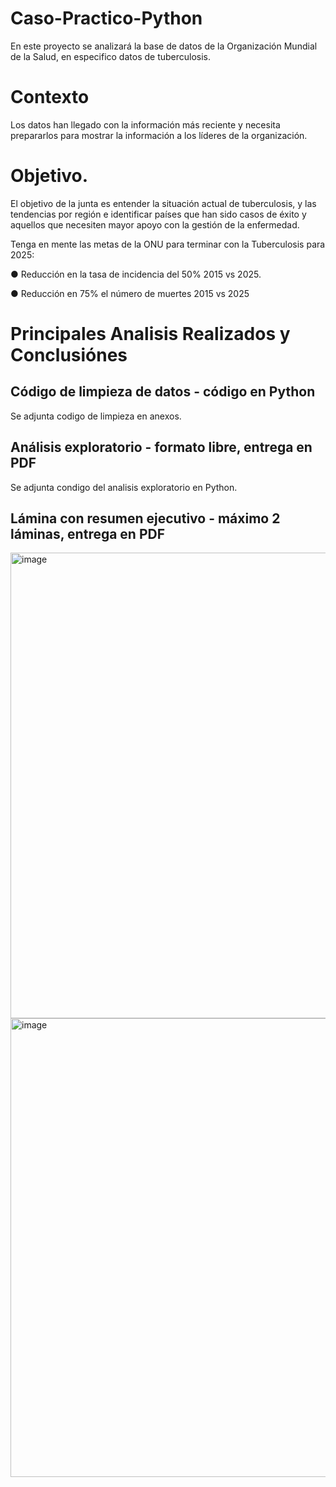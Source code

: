 # Caso-Practico-Python
En este proyecto se analizará la base de datos de la Organización Mundial de la Salud, en especifico datos de tuberculosis.
# Contexto
Los datos han llegado con la información más reciente y necesita prepararlos para mostrar la información a los líderes de la organización. 
# Objetivo.
El objetivo de la junta es entender la situación actual de tuberculosis, y las tendencias por región e identificar países que han sido casos de éxito y aquellos que necesiten mayor apoyo con la gestión de la enfermedad. 

Tenga en mente las metas de la ONU para terminar con la Tuberculosis para 2025: 

● Reducción en la tasa de incidencia del 50% 2015 vs 2025. 

● Reducción en 75% el número de muertes 2015 vs 2025

# Principales Analisis Realizados y Conclusiónes

## Código de limpieza de datos - código en Python 

Se adjunta codigo de limpieza en anexos.

## Análisis exploratorio - formato libre, entrega en PDF 
Se adjunta condigo del analisis exploratorio en Python.

## Lámina con resumen ejecutivo - máximo 2 láminas, entrega en PDF
<img width="992" height="745" alt="image" src="https://github.com/user-attachments/assets/c2a41266-9763-4c98-9dc7-a59ee5182974" />

<img width="965" height="734" alt="image" src="https://github.com/user-attachments/assets/cabc0bb5-4975-4fc8-a609-765c8f08358d" />
